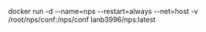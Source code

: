 docker run -d --name=nps --restart=always --net=host -v /root/nps/conf:/nps/conf lanb3996/nps:latest
